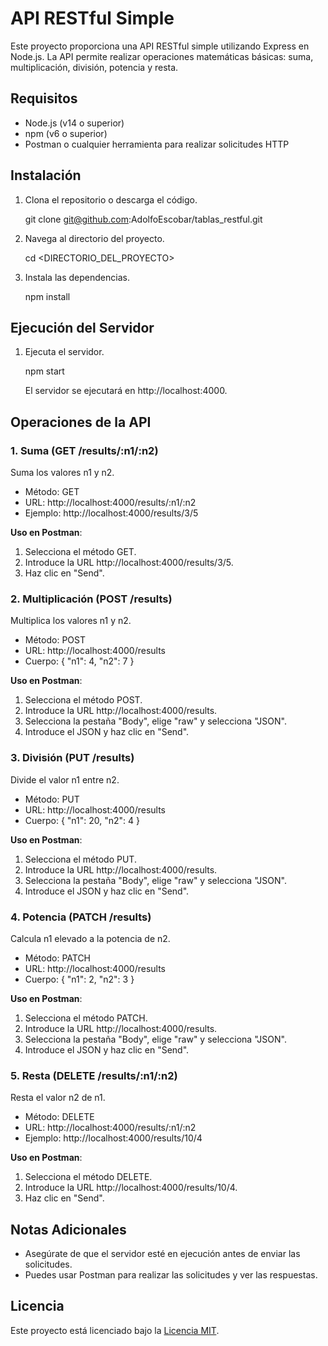 # API RESTful Simple

Este proyecto proporciona una API RESTful simple utilizando Express en Node.js. La API permite realizar operaciones matemáticas básicas: suma, multiplicación, división, potencia y resta.

## Requisitos

- Node.js (v14 o superior)
- npm (v6 o superior)
- Postman o cualquier herramienta para realizar solicitudes HTTP

## Instalación

1. Clona el repositorio o descarga el código.

   git clone git@github.com:AdolfoEscobar/tablas_restful.git

2. Navega al directorio del proyecto.

   cd <DIRECTORIO_DEL_PROYECTO>

3. Instala las dependencias.

   npm install

## Ejecución del Servidor

1. Ejecuta el servidor.

   npm start

   El servidor se ejecutará en http://localhost:4000.

## Operaciones de la API

### 1. Suma (GET /results/:n1/:n2)

Suma los valores n1 y n2.

- Método: GET
- URL: http://localhost:4000/results/:n1/:n2
- Ejemplo: http://localhost:4000/results/3/5

**Uso en Postman**:
1. Selecciona el método GET.
2. Introduce la URL http://localhost:4000/results/3/5.
3. Haz clic en "Send".

### 2. Multiplicación (POST /results)

Multiplica los valores n1 y n2.

- Método: POST
- URL: http://localhost:4000/results
- Cuerpo:
  {
    "n1": 4,
    "n2": 7
  }

**Uso en Postman**:
1. Selecciona el método POST.
2. Introduce la URL http://localhost:4000/results.
3. Selecciona la pestaña "Body", elige "raw" y selecciona "JSON".
4. Introduce el JSON y haz clic en "Send".

### 3. División (PUT /results)

Divide el valor n1 entre n2.

- Método: PUT
- URL: http://localhost:4000/results
- Cuerpo:
  {
    "n1": 20,
    "n2": 4
  }

**Uso en Postman**:
1. Selecciona el método PUT.
2. Introduce la URL http://localhost:4000/results.
3. Selecciona la pestaña "Body", elige "raw" y selecciona "JSON".
4. Introduce el JSON y haz clic en "Send".

### 4. Potencia (PATCH /results)

Calcula n1 elevado a la potencia de n2.

- Método: PATCH
- URL: http://localhost:4000/results
- Cuerpo:
  {
    "n1": 2,
    "n2": 3
  }

**Uso en Postman**:
1. Selecciona el método PATCH.
2. Introduce la URL http://localhost:4000/results.
3. Selecciona la pestaña "Body", elige "raw" y selecciona "JSON".
4. Introduce el JSON y haz clic en "Send".

### 5. Resta (DELETE /results/:n1/:n2)

Resta el valor n2 de n1.

- Método: DELETE
- URL: http://localhost:4000/results/:n1/:n2
- Ejemplo: http://localhost:4000/results/10/4

**Uso en Postman**:
1. Selecciona el método DELETE.
2. Introduce la URL http://localhost:4000/results/10/4.
3. Haz clic en "Send".

## Notas Adicionales

- Asegúrate de que el servidor esté en ejecución antes de enviar las solicitudes.
- Puedes usar Postman para realizar las solicitudes y ver las respuestas.

## Licencia

Este proyecto está licenciado bajo la [Licencia MIT](LICENSE).
